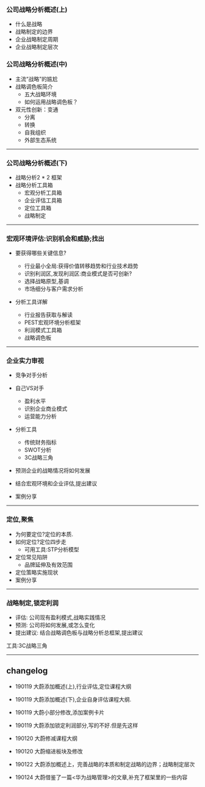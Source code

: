 ### 公司战略分析概述(上)

* 什么是战略
* 战略制定的边界
* 企业战略制定周期
* 企业战略制定层次


### 公司战略分析概述(中)

* 主流“战略”的尴尬
* 战略调色板简介
	- 五大战略环境
	- 如何运用战略调色板？
* 双元性创新：变通
	- 分离
	- 转换
	- 自我组织
	- 外部生态系统



---

### 公司战略分析概述(下)

* 战略分析2 * 2 框架
* 战略分析工具箱
	- 宏观分析工具箱
	- 企业评估工具箱
	- 定位工具箱
	- 战略制定

---

### 宏观环境评估:识别机会和威胁;找出

* 要获得哪些关键信息?
	- 行业最小全局:获得价值转移趋势和行业技术趋势
	- 识别利润区,发现利润区:商业模式是否可创新?	
	- 选择战略原型,基调
	- 市场细分与客户需求分析

* 分析工具详解
	- 行业报告获取与解读
	- PEST宏观环境分析框架
	- 利润模式工具箱
	- 战略调色板

---

### 企业实力审视
* 竞争对手分析

* 自己VS对手
	- 盈利水平
	- 识别企业商业模式
	- 运营能力分析
* 分析工具
	- 传统财务指标
	- SWOT分析
	- 3C战略三角
* 预测企业的战略情况将如何发展
* 结合宏观环境和企业评估,提出建议
* 案例分享


---

### 定位,聚焦

* 为何要定位?定位的本质.
* 如何定位?定位四步走
	- 可用工具:STP分析模型
* 定位常见陷阱
	- 品牌延伸及有效范围
* 定位策略实施现状
* 案例分享



---

### 战略制定,锁定利润

* 评估: 公司现有盈利模式,战略实践情况
* 预测: 公司将如何发展,或怎么变化
* 提出建议: 结合战略调色板与战略分析总框架,提出建议

工具:3C战略三角

---
## changelog

- 190119 大蔚添加概述(上),行业评估,定位课程大纲

- 190119 大蔚添加概述(下),企业自身评估课程大纲.

- 190119 大蔚小部分修改,添加案例卡片

- 190119 大蔚添加锁定利润部分,写的不好.但是先这样

- 190120 大蔚修减课程大纲

- 190120 大蔚缩进板块及修改

- 190122 大蔚添加概述上，完善战略的本质和制定战略的边界；战略制定层次

- 190124 大蔚借鉴了一篇<华为战略管理>的文章,补充了框架里的一些内容